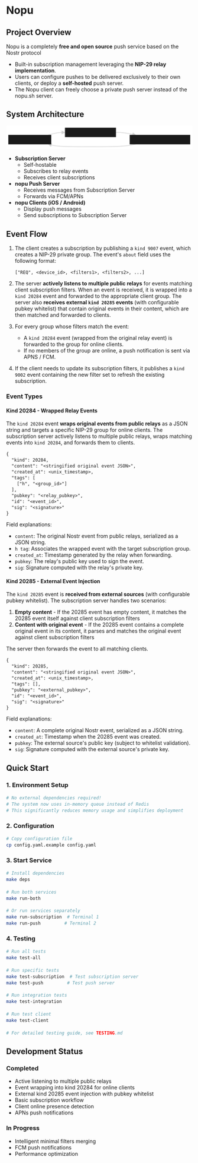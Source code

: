 # Nopu

## Project Overview

Nopu is a completely **free and open source** push service based on the Nostr protocol

- Built-in subscription management leveraging the **NIP-29 relay implementation**.
- Users can configure pushes to be delivered exclusively to their own clients, or deploy a **self-hosted** push server.
- The Nopu client can freely choose a private push server instead of the nopu.sh server.

## System Architecture

![System Architecture](digram.svg)

- **Subscription Server**  
  - Self-hostable  
  - Subscribes to relay events  
  - Receives client subscriptions
- **nopu Push Server**  
  - Receives messages from Subscription Server  
  - Forwards via FCM/APNs
- **nopu Clients (iOS / Android)**  
  - Display push messages  
  - Send subscriptions to Subscription Server

## Event Flow

1. The client creates a subscription by publishing a `kind 9007` event, which creates a NIP-29 private group. The event's `about` field uses the following format:

   ```
   ["REQ", <device_id>, <filters1>, <filters2>, ...]
   ```

2. The server **actively listens to multiple public relays** for events matching client subscription filters. When an event is received, it is wrapped into a `kind 20284` event and forwarded to the appropriate client group. The server also **receives external `kind 20285` events** (with configurable pubkey whitelist) that contain original events in their content, which are then matched and forwarded to clients.

3. For every group whose filters match the event:

   - A `kind 20284` event (wrapped from the original relay event) is forwarded to the group for online clients.
   - If no members of the group are online, a push notification is sent via APNS / FCM.

4. If the client needs to update its subscription filters, it publishes a `kind 9002` event containing the new filter set to refresh the existing subscription.

### Event Types

#### Kind 20284 - Wrapped Relay Events

The `kind 20284` event **wraps original events from public relays** as a JSON string and targets a specific NIP-29 group for online clients. The subscription server actively listens to multiple public relays, wraps matching events into `kind 20284`, and forwards them to clients.

```jsonc
{
  "kind": 20284,
  "content": "<stringified original event JSON>",
  "created_at": <unix_timestamp>,
  "tags": [
    ["h", "<group_id>"]
  ],
  "pubkey": "<relay_pubkey>",
  "id": "<event_id>",
  "sig": "<signature>"
}
```

Field explanations:

- `content`: The original Nostr event from public relays, serialized as a JSON string.
- `h tag`: Associates the wrapped event with the target subscription group.
- `created_at`: Timestamp generated by the relay when forwarding.
- `pubkey`: The relay's public key used to sign the event.
- `sig`: Signature computed with the relay's private key.

#### Kind 20285 - External Event Injection

The `kind 20285` event is **received from external sources** (with configurable pubkey whitelist). The subscription server handles two scenarios:
1. **Empty content** - If the 20285 event has empty content, it matches the 20285 event itself against client subscription filters
2. **Content with original event** - If the 20285 event contains a complete original event in its content, it parses and matches the original event against client subscription filters

The server then forwards the event to all matching clients.

```jsonc
{
  "kind": 20285,
  "content": "<stringified original event JSON>",
  "created_at": <unix_timestamp>,
  "tags": [],
  "pubkey": "<external_pubkey>",
  "id": "<event_id>",
  "sig": "<signature>"
}
```

Field explanations:

- `content`: A complete original Nostr event, serialized as a JSON string.
- `created_at`: Timestamp when the 20285 event was created.
- `pubkey`: The external source's public key (subject to whitelist validation).
- `sig`: Signature computed with the external source's private key.

## Quick Start

### 1. Environment Setup

```bash
# No external dependencies required!
# The system now uses in-memory queue instead of Redis
# This significantly reduces memory usage and simplifies deployment
```

### 2. Configuration

```bash
# Copy configuration file
cp config.yaml.example config.yaml
```

### 3. Start Service

```bash
# Install dependencies 
make deps

# Run both services
make run-both

# Or run services separately
make run-subscription  # Terminal 1
make run-push         # Terminal 2
```

### 4. Testing

```bash
# Run all tests
make test-all

# Run specific tests
make test-subscription  # Test subscription server
make test-push         # Test push server

# Run integration tests
make test-integration

# Run test client
make test-client

# For detailed testing guide, see TESTING.md
```

## Development Status

### Completed

- Active listening to multiple public relays
- Event wrapping into kind 20284 for online clients
- External kind 20285 event injection with pubkey whitelist
- Basic subscription workflow
- Client online presence detection
- APNs push notifications

### In Progress

- Intelligent minimal filters merging
- FCM push notifications
- Performance optimization

